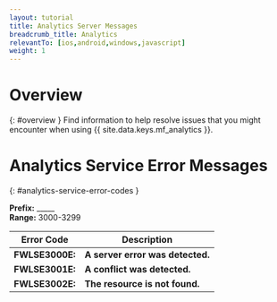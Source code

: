 ```yaml
---
layout: tutorial
title: Analytics Server Messages
breadcrumb_title: Analytics
relevantTo: [ios,android,windows,javascript]
weight: 1
---
```

<!-- NLS_CHARSET=UTF-8 -->

# Overview
{: #overview }
Find information to help resolve issues that you might encounter when using {{ site.data.keys.mf_analytics }}.


# Analytics Service Error Messages
{: #analytics-service-error-codes }

**Prefix:** _____<br/>
**Range:** 3000-3299

| **Error Code**  | **Description** |
|-----------------|-----------------|
| **FWLSE3000E:** | **A server error was detected.** |
| **FWLSE3001E:** | **A conflict was detected.** |
| **FWLSE3002E:** | **The resource is not found.** |

